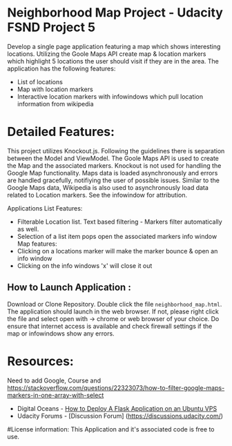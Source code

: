 # Neighborhood Map Project - Udacity FSND Project 5
Develop a single page application featuring a map which shows interesting locations. Utilizing the Goole Maps API create map & location
markers which highlight 5 locations the user should visit if they are in the area. The application has the following features:

* List of locations 
* Map with location markers
* Interactive location markers with infowindows which pull location information from wikipedia

# Detailed Features:
This project utilizes Knockout.js. Following the guidelines there is separation between the Model and ViewModel. The Goole Maps
API is used to create the Map and the associated markers. Knockout is not used for handling the Google Map functionality. Maps data
is loaded asynchronously and errors are handled gracefully, notifiying the user of possible issues. Similar to the Google Maps data,
Wikipedia is also used to asynchronously load data related to Location markers. See the infowindow for attribution.

Applications List Features:
* Filterable Location list. Text based filtering - Markers filter automatically as well.
* Selection of a list item pops open the associated markers info window
Map features:
* Clicking on a locations marker will make the marker bounce & open an info window 
* Clicking on the info windows 'x' will close it out

## How to Launch Application :
Download or Clone Repository. Double click the file ```neighborhood_map.html```. The application should launch in the web browser. 
If not, please right click the file and select open with -> chrome or web browser of your choice. Do ensure that internet access is 
available and check firewall settings if the map or infowindows show any errors.

# Resources:
Need to add Google, Course and https://stackoverflow.com/questions/22323073/how-to-filter-google-maps-markers-in-one-array-with-select
* Digital Oceans - [How to Deploy A Flask Application on an Ubuntu VPS](https://www.digitalocean.com/community/tutorials/how-to-deploy-a-flask-application-on-an-ubuntu-vps)
* Udacity Forums - [Discussion Forum] (https://discussions.udacity.com/)


#License information:
This Application and it's associated code is free to use. 
